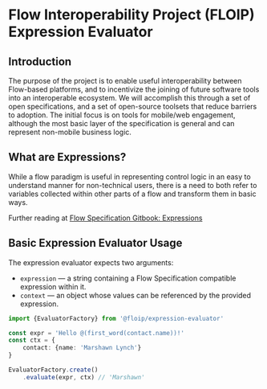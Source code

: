 # Flow Interoperability Project (FLOIP) Expression Evaluator


## Introduction
The purpose of the project is to enable useful interoperability between Flow-based platforms, and to incentivize the 
joining of future software tools into an interoperable ecosystem. We will accomplish this through a set of open 
specifications, and a set of open-source toolsets that reduce barriers to adoption. The initial focus is on tools for 
mobile/web engagement, although the most basic layer of the specification is general and can represent non-mobile 
business logic.

## What are Expressions?

While a flow paradigm is useful in representing control logic in an easy to understand manner for non-technical users, 
there is a need to both refer to variables collected within other parts of a flow and transform them in basic ways.


Further reading at [Flow Specification Gitbook: Expressions](https://floip.gitbooks.io/flow-specification/content/fundamentals/expressions.html)

## Basic Expression Evaluator Usage

The expression evaluator expects two arguments:
- `expression` — a string containing a Flow Specification compatible expression within it. 
- `context` — an object whose values can be referenced by the provided expression. 

```typescript
import {EvaluatorFactory} from '@floip/expression-evaluator'

const expr = 'Hello @(first_word(contact.name))!'
const ctx = {
    contact: {name: 'Marshawn Lynch'}
}

EvaluatorFactory.create()
    .evaluate(expr, ctx) // 'Marshawn'
```
